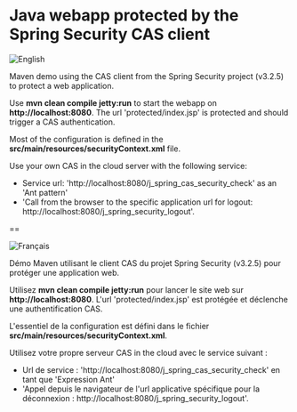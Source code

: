 Java webapp protected by the Spring Security CAS client
==

![English](https://www.casinthecloud.com/img/other/flag_en.png)

Maven demo using the CAS client from the Spring Security project (v3.2.5) to protect a web application.

Use **mvn clean compile jetty:run** to start the webapp on **http://localhost:8080**. The url 'protected/index.jsp' is protected and should trigger a CAS authentication.

Most of the configuration is defined in the **src/main/resources/securityContext.xml** file.

Use your own CAS in the cloud server with the following service:
- Service url: 'http://localhost:8080/j_spring_cas_security_check' as an 'Ant pattern'
- 'Call from the browser to the specific application url for logout: http://localhost:8080/j_spring_security_logout'.

==

![Français](https://www.casinthecloud.com/img/other/flag_fr.png)

Démo Maven utilisant le client CAS du projet Spring Security (v3.2.5) pour protéger une application web.

Utilisez **mvn clean compile jetty:run** pour lancer le site web sur **http://localhost:8080**. L'url 'protected/index.jsp' est protégée et déclenche une authentification CAS.

L'essentiel de la configuration est défini dans le fichier **src/main/resources/securityContext.xml**.

Utilisez votre propre serveur CAS in the cloud avec le service suivant :
- Url de service : 'http://localhost:8080/j_spring_cas_security_check' en tant que 'Expression Ant'
- 'Appel depuis le navigateur de l'url applicative spécifique pour la déconnexion : http://localhost:8080/j_spring_security_logout'.
